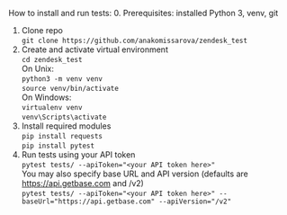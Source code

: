 How to install and run tests:
0. Prerequisites: installed Python 3, venv, git
1. Clone repo\
`git clone https://github.com/anakomissarova/zendesk_test`
2. Create and activate virtual environment\
`cd zendesk_test`\
On Unix:\
`python3 -m venv venv`\
`source venv/bin/activate`\
On Windows:\
`virtualenv venv`\
`venv\Scripts\activate`
3. Install required modules\
`pip install requests`\
`pip install pytest`
4. Run tests using your API token\
`pytest tests/ --apiToken="<your API token here>"`\
You may also specify base URL and API version (defaults are https://api.getbase.com and /v2)\
`pytest tests/ --apiToken="<your API token here>" --baseUrl="https://api.getbase.com" --apiVersion="/v2"`
